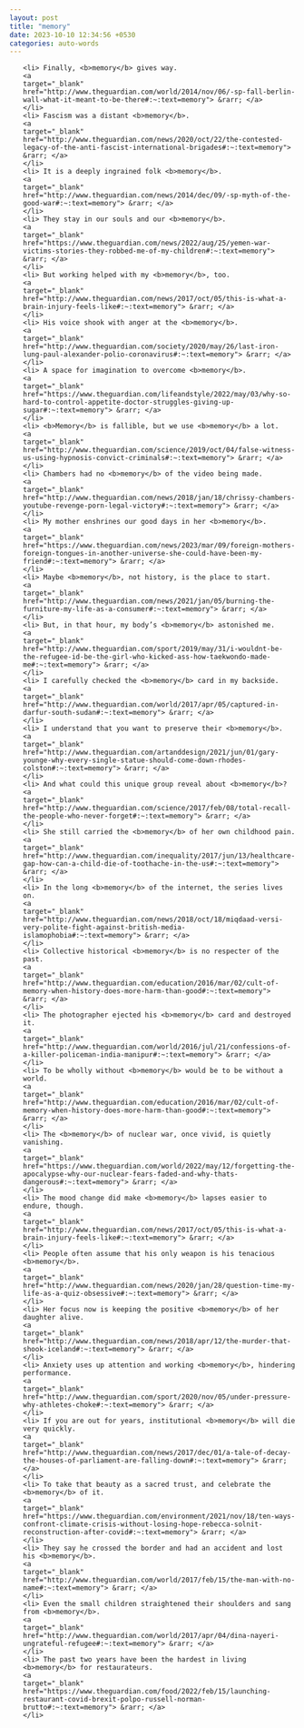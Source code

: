 ```yaml
---
layout: post
title: "memory"
date: 2023-10-10 12:34:56 +0530
categories: auto-words
---
```

<ol>

    <li> Finally, <b>memory</b> gives way.
    <a 
    target="_blank" 
    href="http://www.theguardian.com/world/2014/nov/06/-sp-fall-berlin-wall-what-it-meant-to-be-there#:~:text=memory"> &rarr; </a>
    </li>
    <li> Fascism was a distant <b>memory</b>.
    <a 
    target="_blank" 
    href="http://www.theguardian.com/news/2020/oct/22/the-contested-legacy-of-the-anti-fascist-international-brigades#:~:text=memory"> &rarr; </a>
    </li>
    <li> It is a deeply ingrained folk <b>memory</b>.
    <a 
    target="_blank" 
    href="http://www.theguardian.com/news/2014/dec/09/-sp-myth-of-the-good-war#:~:text=memory"> &rarr; </a>
    </li>
    <li> They stay in our souls and our <b>memory</b>.
    <a 
    target="_blank" 
    href="https://www.theguardian.com/news/2022/aug/25/yemen-war-victims-stories-they-robbed-me-of-my-children#:~:text=memory"> &rarr; </a>
    </li>
    <li> But working helped with my <b>memory</b>, too.
    <a 
    target="_blank" 
    href="http://www.theguardian.com/news/2017/oct/05/this-is-what-a-brain-injury-feels-like#:~:text=memory"> &rarr; </a>
    </li>
    <li> His voice shook with anger at the <b>memory</b>.
    <a 
    target="_blank" 
    href="http://www.theguardian.com/society/2020/may/26/last-iron-lung-paul-alexander-polio-coronavirus#:~:text=memory"> &rarr; </a>
    </li>
    <li> A space for imagination to overcome <b>memory</b>.
    <a 
    target="_blank" 
    href="https://www.theguardian.com/lifeandstyle/2022/may/03/why-so-hard-to-control-appetite-doctor-struggles-giving-up-sugar#:~:text=memory"> &rarr; </a>
    </li>
    <li> <b>Memory</b> is fallible, but we use <b>memory</b> a lot.
    <a 
    target="_blank" 
    href="http://www.theguardian.com/science/2019/oct/04/false-witness-us-using-hypnosis-convict-criminals#:~:text=memory"> &rarr; </a>
    </li>
    <li> Chambers had no <b>memory</b> of the video being made.
    <a 
    target="_blank" 
    href="http://www.theguardian.com/news/2018/jan/18/chrissy-chambers-youtube-revenge-porn-legal-victory#:~:text=memory"> &rarr; </a>
    </li>
    <li> My mother enshrines our good days in her <b>memory</b>.
    <a 
    target="_blank" 
    href="https://www.theguardian.com/news/2023/mar/09/foreign-mothers-foreign-tongues-in-another-universe-she-could-have-been-my-friend#:~:text=memory"> &rarr; </a>
    </li>
    <li> Maybe <b>memory</b>, not history, is the place to start.
    <a 
    target="_blank" 
    href="http://www.theguardian.com/news/2021/jan/05/burning-the-furniture-my-life-as-a-consumer#:~:text=memory"> &rarr; </a>
    </li>
    <li> But, in that hour, my body’s <b>memory</b> astonished me.
    <a 
    target="_blank" 
    href="http://www.theguardian.com/sport/2019/may/31/i-wouldnt-be-the-refugee-id-be-the-girl-who-kicked-ass-how-taekwondo-made-me#:~:text=memory"> &rarr; </a>
    </li>
    <li> I carefully checked the <b>memory</b> card in my backside.
    <a 
    target="_blank" 
    href="http://www.theguardian.com/world/2017/apr/05/captured-in-darfur-south-sudan#:~:text=memory"> &rarr; </a>
    </li>
    <li> I understand that you want to preserve their <b>memory</b>.
    <a 
    target="_blank" 
    href="http://www.theguardian.com/artanddesign/2021/jun/01/gary-younge-why-every-single-statue-should-come-down-rhodes-colston#:~:text=memory"> &rarr; </a>
    </li>
    <li> And what could this unique group reveal about <b>memory</b>?
    <a 
    target="_blank" 
    href="http://www.theguardian.com/science/2017/feb/08/total-recall-the-people-who-never-forget#:~:text=memory"> &rarr; </a>
    </li>
    <li> She still carried the <b>memory</b> of her own childhood pain.
    <a 
    target="_blank" 
    href="http://www.theguardian.com/inequality/2017/jun/13/healthcare-gap-how-can-a-child-die-of-toothache-in-the-us#:~:text=memory"> &rarr; </a>
    </li>
    <li> In the long <b>memory</b> of the internet, the series lives on.
    <a 
    target="_blank" 
    href="http://www.theguardian.com/news/2018/oct/18/miqdaad-versi-very-polite-fight-against-british-media-islamophobia#:~:text=memory"> &rarr; </a>
    </li>
    <li> Collective historical <b>memory</b> is no respecter of the past.
    <a 
    target="_blank" 
    href="http://www.theguardian.com/education/2016/mar/02/cult-of-memory-when-history-does-more-harm-than-good#:~:text=memory"> &rarr; </a>
    </li>
    <li> The photographer ejected his <b>memory</b> card and destroyed it.
    <a 
    target="_blank" 
    href="http://www.theguardian.com/world/2016/jul/21/confessions-of-a-killer-policeman-india-manipur#:~:text=memory"> &rarr; </a>
    </li>
    <li> To be wholly without <b>memory</b> would be to be without a world.
    <a 
    target="_blank" 
    href="http://www.theguardian.com/education/2016/mar/02/cult-of-memory-when-history-does-more-harm-than-good#:~:text=memory"> &rarr; </a>
    </li>
    <li> The <b>memory</b> of nuclear war, once vivid, is quietly vanishing.
    <a 
    target="_blank" 
    href="https://www.theguardian.com/world/2022/may/12/forgetting-the-apocalypse-why-our-nuclear-fears-faded-and-why-thats-dangerous#:~:text=memory"> &rarr; </a>
    </li>
    <li> The mood change did make <b>memory</b> lapses easier to endure, though.
    <a 
    target="_blank" 
    href="http://www.theguardian.com/news/2017/oct/05/this-is-what-a-brain-injury-feels-like#:~:text=memory"> &rarr; </a>
    </li>
    <li> People often assume that his only weapon is his tenacious <b>memory</b>.
    <a 
    target="_blank" 
    href="http://www.theguardian.com/news/2020/jan/28/question-time-my-life-as-a-quiz-obsessive#:~:text=memory"> &rarr; </a>
    </li>
    <li> Her focus now is keeping the positive <b>memory</b> of her daughter alive.
    <a 
    target="_blank" 
    href="http://www.theguardian.com/news/2018/apr/12/the-murder-that-shook-iceland#:~:text=memory"> &rarr; </a>
    </li>
    <li> Anxiety uses up attention and working <b>memory</b>, hindering performance.
    <a 
    target="_blank" 
    href="http://www.theguardian.com/sport/2020/nov/05/under-pressure-why-athletes-choke#:~:text=memory"> &rarr; </a>
    </li>
    <li> If you are out for years, institutional <b>memory</b> will die very quickly.
    <a 
    target="_blank" 
    href="http://www.theguardian.com/news/2017/dec/01/a-tale-of-decay-the-houses-of-parliament-are-falling-down#:~:text=memory"> &rarr; </a>
    </li>
    <li> To take that beauty as a sacred trust, and celebrate the <b>memory</b> of it.
    <a 
    target="_blank" 
    href="https://www.theguardian.com/environment/2021/nov/18/ten-ways-confront-climate-crisis-without-losing-hope-rebecca-solnit-reconstruction-after-covid#:~:text=memory"> &rarr; </a>
    </li>
    <li> They say he crossed the border and had an accident and lost his <b>memory</b>.
    <a 
    target="_blank" 
    href="http://www.theguardian.com/world/2017/feb/15/the-man-with-no-name#:~:text=memory"> &rarr; </a>
    </li>
    <li> Even the small children straightened their shoulders and sang from <b>memory</b>.
    <a 
    target="_blank" 
    href="http://www.theguardian.com/world/2017/apr/04/dina-nayeri-ungrateful-refugee#:~:text=memory"> &rarr; </a>
    </li>
    <li> The past two years have been the hardest in living <b>memory</b> for restaurateurs.
    <a 
    target="_blank" 
    href="https://www.theguardian.com/food/2022/feb/15/launching-restaurant-covid-brexit-polpo-russell-norman-brutto#:~:text=memory"> &rarr; </a>
    </li>
